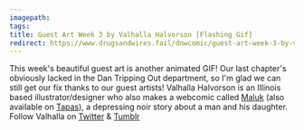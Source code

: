```yaml
---
imagepath:
tags:
title: Guest Art Week 3 by Valhalla Halvorson [Flashing Gif]
redirect: https://www.drugsandwires.fail/dnwcomic/guest-art-week-3-by-valhalla-halvorson-flashing-gif/
---
```


This week's beautiful guest art is another animated GIF! Our last chapter's obviously lacked in the Dan Tripping Out department, so I'm glad we can still get our fix thanks to our guest artists!
Valhalla Halvorson is an Illinois based illustrator/designer who also makes a webcomic called [Maluk](http://maluk.webcomic.ws/) (also available on [Tapas](https://tapas.io/series/Maluk)), a depressing noir story about a man and his daughter.
Follow Valhalla on [Twitter](https://twitter.com/Fishmas) & [Tumblr](https://valhallahalvorson.tumblr.com/)
